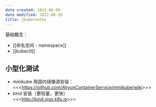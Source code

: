 ```yaml
---
date created: 2022-06-09
date modified: 2022-08-20
title: 🤖kubernetes
---
```


基础概念：
- [[命名空间 - namespace]]
- [[kubectl]]

## 小型化测试

- minikube 用国内镜像源安装：  
	<<<<https://github.com/AliyunContainerService/minikube/wiki>>>>
- kind 安装（更轻量，更快）  
	<<<<http://kind.sigs.k8s.io>>>>

